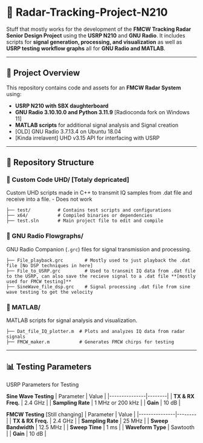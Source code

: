 # 📡 Radar-Tracking-Project-N210

Stuff that mostly works for the development of the **FMCW Tracking Radar Senior Design Project** using the **USRP N210** and **GNU Radio**. It includes scripts for **signal generation, processing, and visualization** as well as **USRP testing workflow graphs** all for **GNU Radio and MATLAB**.

---

## 🚀 Project Overview

This repository contains code and assets for an **FMCW Radar System** using:

- **USRP N210 with SBX daughterboard**
- **GNU Radio 3.10.10.0 and Python 3.11.9** [Radioconda fork on Windows 11]
- **MATLAB scripts** for additional signal analysis and Signal creation
- [OLD] GNU Radio 3.7.13.4 on Ubuntu 18.04
- [Kinda irrelavent] UHD v3.15 API for interfacing with USRP

---

## 📂 Repository Structure

### 🔹 Custom Code UHD/ [Totaly depricated]
Custom UHD scripts made in C++ to transmit IQ samples from .dat file and receive into a file. - Does not work

```
├── test/          # Contains test scripts and configurations
├── x64/           # Compiled binaries or dependencies
├── test.sln       # Main project file to edit and compile
```

### 🔹 GNU Radio Flowgraphs/
GNU Radio Companion (`.grc`) files for signal transmission and processing.

```
├── File_playback.grc        # Mostly used to just playback the .dat file [No DSP techniques in here]
├── File_to_USRP.grc         # Used to transmit IQ data from .dat file to the USRP, can also save the recieve signal to a .dat file **[mostly used for FMCW testing]**
├── SineWave_file_dsp.grc    # Signal processing .dat file from sine wave testing to get the velocity
```

### 🔹 MATLAB/
MATLAB scripts for signal analysis and visualization.

```
├── Dat_file_IQ_plotter.m  # Plots and analyzes IQ data from radar signals
├── FMCW_maker.m           # Generates FMCW chirps for testing
```

---

## 📊 Testing Parameters

USRP Parameters for Testing

**Sine Wave Testing**
| Parameter       | Value  |
|---------------|--------|
| **TX & RX Freq.** | 2.4 GHz |
| **Sampling Rate** | 1 MHz or 200 kHz |
| **Gain** | 10 dB |

**FMCW Testing** [Still changing]
| Parameter       | Value  |
|---------------|--------|
| **TX & RX Freq.** | 2.4 GHz |
| **Sampling Rate** | 25 MHz |
| **Sweep Bandwidth** | 12.5 MHz |
| **Sweep Time** | 1 ms |
| **Waveform Type** | Sawtooth |
| **Gain** | 10 dB |

